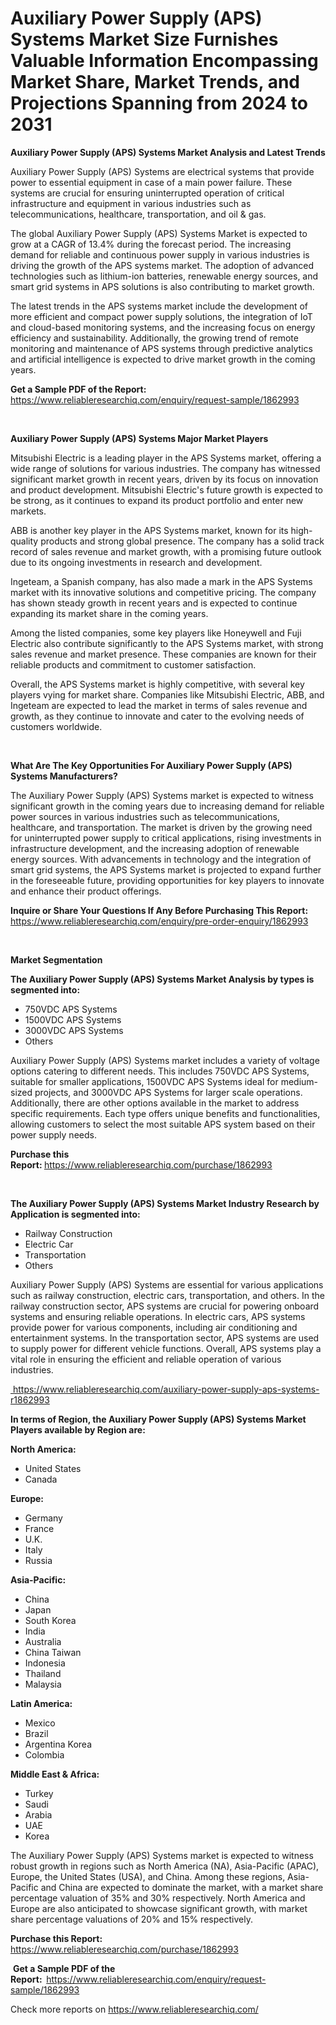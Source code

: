<p><h1>Auxiliary Power Supply (APS) Systems Market Size Furnishes Valuable Information Encompassing Market Share, Market Trends, and Projections Spanning from 2024 to 2031</h1></p><p><strong>Auxiliary Power Supply (APS) Systems Market Analysis and Latest Trends</strong></p>
<p><p>Auxiliary Power Supply (APS) Systems are electrical systems that provide power to essential equipment in case of a main power failure. These systems are crucial for ensuring uninterrupted operation of critical infrastructure and equipment in various industries such as telecommunications, healthcare, transportation, and oil & gas.</p><p>The global Auxiliary Power Supply (APS) Systems Market is expected to grow at a CAGR of 13.4% during the forecast period. The increasing demand for reliable and continuous power supply in various industries is driving the growth of the APS systems market. The adoption of advanced technologies such as lithium-ion batteries, renewable energy sources, and smart grid systems in APS solutions is also contributing to market growth.</p><p>The latest trends in the APS systems market include the development of more efficient and compact power supply solutions, the integration of IoT and cloud-based monitoring systems, and the increasing focus on energy efficiency and sustainability. Additionally, the growing trend of remote monitoring and maintenance of APS systems through predictive analytics and artificial intelligence is expected to drive market growth in the coming years.</p></p>
<p><strong>Get a Sample PDF of the Report:&nbsp;</strong> <a href="https://www.reliableresearchiq.com/enquiry/request-sample/1862993">https://www.reliableresearchiq.com/enquiry/request-sample/1862993</a></p>
<p>&nbsp;</p>
<p><strong>Auxiliary Power Supply (APS) Systems Major Market Players</strong></p>
<p><p>Mitsubishi Electric is a leading player in the APS Systems market, offering a wide range of solutions for various industries. The company has witnessed significant market growth in recent years, driven by its focus on innovation and product development. Mitsubishi Electric's future growth is expected to be strong, as it continues to expand its product portfolio and enter new markets.</p><p>ABB is another key player in the APS Systems market, known for its high-quality products and strong global presence. The company has a solid track record of sales revenue and market growth, with a promising future outlook due to its ongoing investments in research and development.</p><p>Ingeteam, a Spanish company, has also made a mark in the APS Systems market with its innovative solutions and competitive pricing. The company has shown steady growth in recent years and is expected to continue expanding its market share in the coming years.</p><p>Among the listed companies, some key players like Honeywell and Fuji Electric also contribute significantly to the APS Systems market, with strong sales revenue and market presence. These companies are known for their reliable products and commitment to customer satisfaction.</p><p>Overall, the APS Systems market is highly competitive, with several key players vying for market share. Companies like Mitsubishi Electric, ABB, and Ingeteam are expected to lead the market in terms of sales revenue and growth, as they continue to innovate and cater to the evolving needs of customers worldwide.</p></p>
<p>&nbsp;</p>
<p><strong>What Are The Key Opportunities For Auxiliary Power Supply (APS) Systems Manufacturers?</strong></p>
<p><p>The Auxiliary Power Supply (APS) Systems market is expected to witness significant growth in the coming years due to increasing demand for reliable power sources in various industries such as telecommunications, healthcare, and transportation. The market is driven by the growing need for uninterrupted power supply to critical applications, rising investments in infrastructure development, and the increasing adoption of renewable energy sources. With advancements in technology and the integration of smart grid systems, the APS Systems market is projected to expand further in the foreseeable future, providing opportunities for key players to innovate and enhance their product offerings.</p></p>
<p><strong>Inquire or Share Your Questions If Any Before Purchasing This Report:</strong> <a href="https://www.reliableresearchiq.com/enquiry/pre-order-enquiry/1862993">https://www.reliableresearchiq.com/enquiry/pre-order-enquiry/1862993</a></p>
<p>&nbsp;</p>
<p><strong>Market Segmentation</strong></p>
<p><strong>The Auxiliary Power Supply (APS) Systems Market Analysis by types is segmented into:</strong></p>
<p><ul><li>750VDC APS Systems</li><li>1500VDC APS Systems</li><li>3000VDC APS Systems</li><li>Others</li></ul></p>
<p><p>Auxiliary Power Supply (APS) Systems market includes a variety of voltage options catering to different needs. This includes 750VDC APS Systems, suitable for smaller applications, 1500VDC APS Systems ideal for medium-sized projects, and 3000VDC APS Systems for larger scale operations. Additionally, there are other options available in the market to address specific requirements. Each type offers unique benefits and functionalities, allowing customers to select the most suitable APS system based on their power supply needs.</p></p>
<p><strong>Purchase this Report:&nbsp;</strong><a href="https://www.reliableresearchiq.com/purchase/1862993">https://www.reliableresearchiq.com/purchase/1862993</a></p>
<p>&nbsp;</p>
<p><strong>The Auxiliary Power Supply (APS) Systems Market Industry Research by Application is segmented into:</strong></p>
<p><ul><li>Railway Construction</li><li>Electric Car</li><li>Transportation</li><li>Others</li></ul></p>
<p><p>Auxiliary Power Supply (APS) Systems are essential for various applications such as railway construction, electric cars, transportation, and others. In the railway construction sector, APS systems are crucial for powering onboard systems and ensuring reliable operations. In electric cars, APS systems provide power for various components, including air conditioning and entertainment systems. In the transportation sector, APS systems are used to supply power for different vehicle functions. Overall, APS systems play a vital role in ensuring the efficient and reliable operation of various industries.</p></p>
<p><a href="https://www.reliableresearchiq.com/auxiliary-power-supply-aps-systems-r1862993">&nbsp;https://www.reliableresearchiq.com/auxiliary-power-supply-aps-systems-r1862993</a></p>
<p><strong>In terms of Region, the Auxiliary Power Supply (APS) Systems Market Players available by Region are:</strong></p>
<p>
    <p> <strong> North America: </strong>
        <ul>
            <li>United States</li>
            <li>Canada</li>
        </ul>
        </p> 
    <p> <strong> Europe: </strong>
        <ul>
            <li>Germany</li>
            <li>France</li>
            <li>U.K.</li>
            <li>Italy</li>
            <li>Russia</li>
        </ul>
        </p> 
    <p> <strong> Asia-Pacific: </strong>
        <ul>
            <li>China</li>
            <li>Japan</li>
            <li>South Korea</li>
            <li>India</li>
            <li>Australia</li>
            <li>China Taiwan</li>
            <li>Indonesia</li>
            <li>Thailand</li>
            <li>Malaysia</li>
        </ul>
        </p> 
    <p> <strong> Latin America: </strong>
        <ul>
            <li>Mexico</li>
            <li>Brazil</li>
            <li>Argentina Korea</li>
            <li>Colombia</li>
        </ul>
        </p> 
    <p> <strong> Middle East & Africa: </strong>
        <ul>
            <li>Turkey</li>
            <li>Saudi</li>
            <li>Arabia</li>
            <li>UAE</li>
            <li>Korea</li>
        </ul>
    </p>
    </p>
<p><p>The Auxiliary Power Supply (APS) Systems market is expected to witness robust growth in regions such as North America (NA), Asia-Pacific (APAC), Europe, the United States (USA), and China. Among these regions, Asia-Pacific and China are expected to dominate the market, with a market share percentage valuation of 35% and 30% respectively. North America and Europe are also anticipated to showcase significant growth, with market share percentage valuations of 20% and 15% respectively.</p></p>
<p><strong>Purchase this Report: </strong><a href="https://www.reliableresearchiq.com/purchase/1862993">https://www.reliableresearchiq.com/purchase/1862993</a></p>
<p>&nbsp;<strong>Get a Sample PDF of the Report:&nbsp;&nbsp;</strong><a href="https://www.reliableresearchiq.com/enquiry/request-sample/1862993">https://www.reliableresearchiq.com/enquiry/request-sample/1862993</a></p>
<p><strong></strong></p>
<p>Check more reports on <a href="https://www.reliableresearchiq.com/">https://www.reliableresearchiq.com/</a></p>